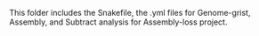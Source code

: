 This folder includes the Snakefile, the .yml files for Genome-grist, Assembly, and Subtract analysis for Assembly-loss project.
